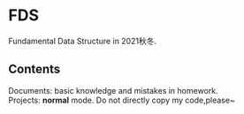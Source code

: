 # FDS
Fundamental Data Structure in 2021秋冬.
## Contents
Documents: basic knowledge and mistakes in homework.  
Projects: **normal** mode. Do not directly copy my code,please~
